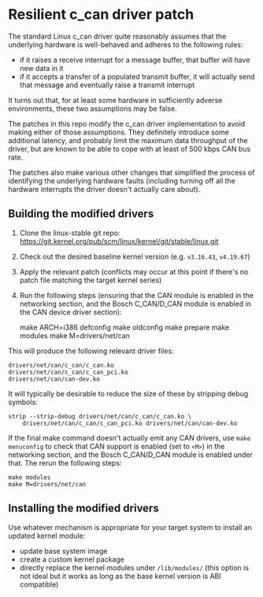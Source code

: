 Resilient c_can driver patch
============================

The standard Linux c_can driver quite reasonably assumes that the underlying
hardware is well-behaved and adheres to the following rules:

- if it raises a receive interrupt for a message buffer, that buffer will
  have new data in it
- if it accepts a transfer of a populated transmit buffer, it will actually
  send that message and eventually raise a transmit interrupt

It turns out that, for at least some hardware in sufficiently adverse
environments, these two assumptions may be false.

The patches in this repo modify the c_can driver implementation to avoid
making either of those assumptions. They definitely introduce some additional
latency, and probably limit the maximum data throughput of the driver, but
are known to be able to cope with at least of 500 kbps CAN bus rate.

The patches also make various other changes that simplified the process of
identifying the underlying hardware faults (including turning off all the
hardware interrupts the driver doesn't actually care about).


Building the modified drivers
-----------------------------

1. Clone the linux-stable git repo: https://git.kernel.org/pub/scm/linux/kernel/git/stable/linux.git
2. Check out the desired baseline kernel version (e.g. `v3.16.43`, `v4.19.67`)
3. Apply the relevant patch (conflicts may occur at this point if there's no
   patch file matching the target kernel series)
4. Run the following steps (ensuring that the CAN module is enabled in the
   networking section, and the Bosch C_CAN/D_CAN module is enabled in the
   CAN device driver section):

    make ARCH=i386 defconfig
    make oldconfig
    make prepare
    make modules
    make M=drivers/net/can

This will produce the following relevant driver files:

    drivers/net/can/c_can/c_can.ko
    drivers/net/can/c_can/c_can_pci.ko
    drivers/net/can/can-dev.ko

It will typically be desirable to reduce the size of these by stripping debug
symbols:

    strip --strip-debug drivers/net/can/c_can/c_can.ko \
        drivers/net/can/c_can/c_can_pci.ko drivers/net/can/can-dev.ko

If the final make command doesn't actually emit any CAN drivers, use
`make menuconfig` to check that CAN support is enabled (set to `<M>`) in the
networking section, and the Bosch C_CAN/D_CAN module is enabled under that.
The rerun the following steps:

    make modules
    make M=drivers/net/can


Installing the modified drivers
-------------------------------

Use whatever mechanism is appropriate for your target system to install an
updated kernel module:

* update base system image
* create a custom kernel package
* directly replace the kernel modules under `/lib/modules/` (this option is
  not ideal but it works as long as the base kernel version is ABI compatible)
